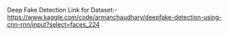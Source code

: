 Deep Fake Detection
Link for Dataset:- https://www.kaggle.com/code/armanchaudhary/deepfake-detection-using-cnn-rnn/input?select=faces_224

